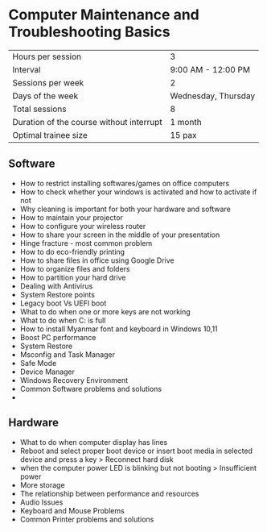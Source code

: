 # Computer Maintenance and Troubleshooting Basics

|||
|--|--|
|Hours per session|3|
|Interval|9:00 AM - 12:00 PM|
|Sessions per week|2|
|Days of the week|Wednesday, Thursday|
|Total sessions|8|
|Duration of the course without interrupt|1 month|
|Optimal trainee size|15 pax|


## Software
* How to restrict installing softwares/games on office computers
* How to check whether your windows is activated and how to activate if not
* Why cleaning is important for both your hardware and software
* How to maintain your projector
* How to configure your wireless router
* How to share your screen in the middle of your presentation
* Hinge fracture - most common problem
* How to do eco-friendly printing
* How to share files in office using Google Drive
* How to organize files and folders
* How to partition your hard drive
* Dealing with Antivirus
* System Restore points
* Legacy boot Vs UEFI boot
* What to do when one or more keys are not working
* What to do when C: is full
* How to install Myanmar font and keyboard in Windows 10,11
* Boost PC performance
* System Restore
* Msconfig and Task Manager
* Safe Mode
* Device Manager
* Windows Recovery Environment
* Common Software problems and solutions
* 

## Hardware

* What to do when computer display has lines
* Reboot and select proper boot device or insert boot media in selected device and press a key > Reconnect hard disk
* when the computer power LED is blinking but not booting > Insufficient power
* More storage
* The relationship between performance and resources
* Audio Issues
* Keyboard and Mouse Problems
* Common Printer problems and solutions